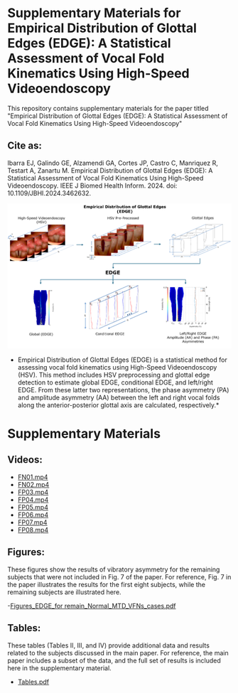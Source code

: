 # Supplementary Materials for Empirical Distribution of Glottal Edges (EDGE): A Statistical Assessment of Vocal Fold Kinematics Using High-Speed Videoendoscopy


This repository contains supplementary materials for the paper titled "Empirical Distribution of Glottal Edges (EDGE): A Statistical Assessment of Vocal Fold Kinematics Using High-Speed Videoendoscopy"
## Cite as:
Ibarra EJ, Galindo GE, Alzamendi GA, Cortes JP, Castro C, Manriquez R, Testart A, Zanartu M. Empirical Distribution of Glottal Edges (EDGE): A Statistical Assessment of Vocal Fold Kinematics Using High-Speed Videoendoscopy. IEEE J Biomed Health Inform. 2024. doi: 10.1109/JBHI.2024.3462632.


![Figure 1: Grafical Abstract](Grafical_Abstract_EDGE.png)
* Empirical Distribution of Glottal Edges (EDGE) is a statistical method for assessing vocal fold
kinematics using High-Speed Videoendoscopy (HSV). This method includes HSV preprocessing
and glottal edge detection to estimate global EDGE, conditional EDGE, and left/right EDGE. From
these latter two representations, the phase asymmetry (PA) and amplitude asymmetry (AA)
between the left and right vocal folds along the anterior-posterior glottal axis are calculated,
respectively.*

# Supplementary Materials

## Videos:

- [FN01.mp4](https://github.com/Emiroji/Empirical-Distribution-of-Glottal-Edges-EDGE-/blob/main/Videos/FN01.mp4)
- [FN02.mp4](https://github.com/Emiroji/Empirical-Distribution-of-Glottal-Edges-EDGE-/blob/main/Videos/FN02.mp4)
- [FP03.mp4](https://github.com/Emiroji/Empirical-Distribution-of-Glottal-Edges-EDGE-/blob/main/Videos/FP03.mp4)
- [FP04.mp4](https://github.com/Emiroji/Empirical-Distribution-of-Glottal-Edges-EDGE-/blob/main/Videos/FP04.mp4)
- [FP05.mp4](https://github.com/Emiroji/Empirical-Distribution-of-Glottal-Edges-EDGE-/blob/main/Videos/FP05.mp4)
- [FP06.mp4](https://github.com/Emiroji/Empirical-Distribution-of-Glottal-Edges-EDGE-/blob/main/Videos/FP06.mp4)
- [FP07.mp4](https://github.com/Emiroji/Empirical-Distribution-of-Glottal-Edges-EDGE-/blob/main/Videos/FP07.mp4)
- [FP08.mp4](https://github.com/Emiroji/Empirical-Distribution-of-Glottal-Edges-EDGE-/blob/main/Videos/FP08.mp4)

## Figures:

These figures show the results of vibratory asymmetry for the remaining subjects that were not included in Fig. 7 of the paper. For reference, Fig. 7 in the paper illustrates the results for the first eight subjects, while the remaining subjects are illustrated here.

-[Figures_EDGE_for remain_Normal_MTD_VFNs_cases.pdf](https://github.com/Emiroji/Empirical-Distribution-of-Glottal-Edges-EDGE-/blob/main/Figures_EDGE_for%20remain_Normal_MTD_VFNs_cases.pdf)


## Tables:
These tables (Tables II, III, and IV) provide additional data and results related to the subjects discussed in the main paper. For reference, the main paper includes a subset of the data, and the full set of results is included here in the supplementary material.
- [Tables.pdf](https://github.com/Emiroji/Empirical-Distribution-of-Glottal-Edges-EDGE-/blob/main/Tables_II_III_and_IV.pdf)


